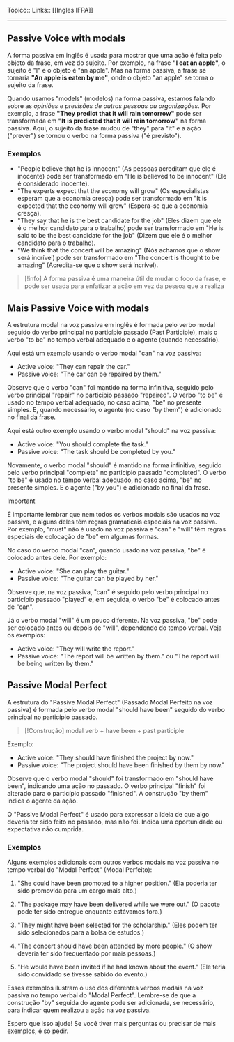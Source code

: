 Tópico::
Links:: [[Ingles IFPA]]

---
   
## Passive Voice with modals
A forma passiva em inglês é usada para mostrar que uma ação é feita pelo objeto da frase, em vez do sujeito. Por exemplo, na frase **"I eat an apple",** o sujeito é "I" e o objeto é "an apple". Mas na forma passiva, a frase se tornaria **"An apple is eaten by me"**, onde o objeto "an apple" se torna o sujeito da frase.

Quando usamos "models" (modelos) na forma passiva, estamos falando sobre as *opiniões e previsões de outras pessoas ou organizações*. Por exemplo, a frase **"They predict that it will rain tomorrow"** pode ser transformada em **"It is predicted that it will rain tomorrow"** na forma passiva. Aqui, o sujeito da frase mudou de "they" para "it" e a ação ("prever") se tornou o verbo na forma passiva ("é previsto").

### Exemplos

-   "People believe that he is innocent" (As pessoas acreditam que ele é inocente) pode ser transformado em "He is believed to be innocent" (Ele é considerado inocente).
-   "The experts expect that the economy will grow" (Os especialistas esperam que a economia cresça) pode ser transformado em "It is expected that the economy will grow" (Espera-se que a economia cresça).
-   "They say that he is the best candidate for the job" (Eles dizem que ele é o melhor candidato para o trabalho) pode ser transformado em "He is said to be the best candidate for the job" (Dizem que ele é o melhor candidato para o trabalho).
-   "We think that the concert will be amazing" (Nós achamos que o show será incrível) pode ser transformado em "The concert is thought to be amazing" (Acredita-se que o show será incrível).

> [!info]
> A forma passiva é uma maneira útil de mudar o foco da frase, e pode ser usada para enfatizar a ação em vez da pessoa que a realiza

## Mais Passive Voice with modals

A estrutura modal na voz passiva em inglês é formada pelo verbo modal seguido do verbo principal no particípio passado (Past Participle), mais o verbo "to be" no tempo verbal adequado e o agente (quando necessário).

Aqui está um exemplo usando o verbo modal "can" na voz passiva:

-   Active voice: "They can repair the car."
-   Passive voice: "The car can be repaired by them."

Observe que o verbo "can" foi mantido na forma infinitiva, seguido pelo verbo principal "repair" no particípio passado "repaired". O verbo "to be" é usado no tempo verbal adequado, no caso acima, "be" no presente simples. E, quando necessário, o agente (no caso "by them") é adicionado no final da frase.

Aqui está outro exemplo usando o verbo modal "should" na voz passiva:

-   Active voice: "You should complete the task."
-   Passive voice: "The task should be completed by you."

Novamente, o verbo modal "should" é mantido na forma infinitiva, seguido pelo verbo principal "complete" no particípio passado "completed". O verbo "to be" é usado no tempo verbal adequado, no caso acima, "be" no presente simples. E o agente ("by you") é adicionado no final da frase.

> [!important]
> É importante lembrar que nem todos os verbos modais são usados na voz passiva, e alguns deles têm regras gramaticais especiais na voz passiva. Por exemplo, "must" não é usado na voz passiva e "can" e "will" têm regras especiais de colocação de "be" em algumas formas. 

No caso do verbo modal "can", quando usado na voz passiva, "be" é colocado antes dele. Por exemplo:

-   Active voice: "She can play the guitar."
-   Passive voice: "The guitar can be played by her."

Observe que, na voz passiva, "can" é seguido pelo verbo principal no particípio passado "played" e, em seguida, o verbo "be" é colocado antes de "can".

Já o verbo modal "will" é um pouco diferente. Na voz passiva, "be" pode ser colocado antes ou depois de "will", dependendo do tempo verbal. Veja os exemplos:

-   Active voice: "They will write the report."
-   Passive voice: "The report will be written by them." ou "The report will be being written by them."

## Passive Modal Perfect

A estrutura do "Passive Modal Perfect" (Passado Modal Perfeito na voz passiva) é formada pelo verbo modal "should have been" seguido do verbo principal no particípio passado.

>[!Construção]
>modal verb + have been + past participle

Exemplo:
- Active voice: "They should have finished the project by now."
- Passive voice: "The project should have been finished by them by now."

Observe que o verbo modal "should" foi transformado em "should have been", indicando uma ação no passado. O verbo principal "finish" foi alterado para o particípio passado "finished". A construção "by them" indica o agente da ação.

O "Passive Modal Perfect" é usado para expressar a ideia de que algo deveria ter sido feito no passado, mas não foi. Indica uma oportunidade ou expectativa não cumprida.

### Exemplos

Alguns exemplos adicionais com outros verbos modais na voz passiva no tempo verbal do "Modal Perfect" (Modal Perfeito):

1. "She could have been promoted to a higher position."
   (Ela poderia ter sido promovida para um cargo mais alto.)

2. "The package may have been delivered while we were out."
   (O pacote pode ter sido entregue enquanto estávamos fora.)

3. "They might have been selected for the scholarship."
   (Eles podem ter sido selecionados para a bolsa de estudos.)

4. "The concert should have been attended by more people."
   (O show deveria ter sido frequentado por mais pessoas.)

5. "He would have been invited if he had known about the event."
   (Ele teria sido convidado se tivesse sabido do evento.)

Esses exemplos ilustram o uso dos diferentes verbos modais na voz passiva no tempo verbal do "Modal Perfect". Lembre-se de que a construção "by" seguida do agente pode ser adicionada, se necessário, para indicar quem realizou a ação na voz passiva.

Espero que isso ajude! Se você tiver mais perguntas ou precisar de mais exemplos, é só pedir.
